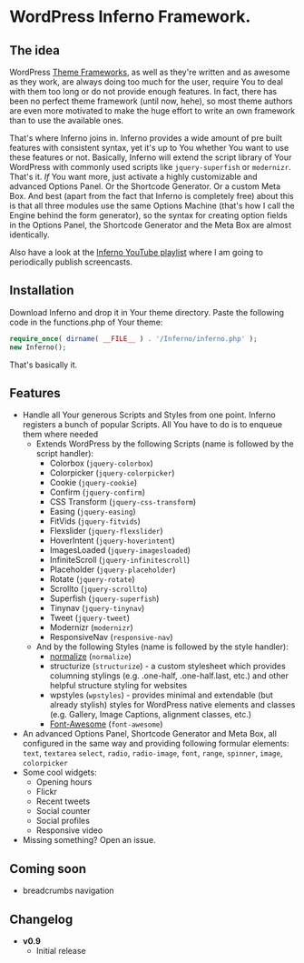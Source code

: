 WordPress Inferno Framework.
===

The idea
---

WordPress [Theme Frameworks](http://codex.wordpress.org/Theme_Frameworks), as well as they're written and as awesome as they work, are always doing too much for the user, require You to deal with them too long or do not provide enough features. In fact, there has been no perfect theme framework (until now, hehe), so most theme authors are even more motivated to make the huge effort to write an own framework than to use the available ones.

That's where Inferno joins in. Inferno provides a wide amount of pre built features with consistent syntax, yet it's up to You whether You want to use these features or not. Basically, Inferno will extend the script library of Your WordPress with commonly used scripts like `jquery-superfish` or `modernizr`. That's it. *If* You want more, just activate a highly customizable and advanced Options Panel. Or the Shortcode Generator. Or a custom Meta Box. And best (apart from the fact that Inferno is completely free) about this is that all three modules use the same Options Machine (that's how I call the Engine behind the form generator), so the syntax for creating option fields in the Options Panel, the Shortcode Generator and the Meta Box are almost identically.

Also have a look at the [Inferno YouTube playlist](http://www.youtube.com/playlist?list=PLsnqaZZSZarrVUj4G2CABrB0LMycRcfph) where I am going to periodically publish screencasts.


Installation
---

Download Inferno and drop it in Your theme directory. Paste the following code in the functions.php of Your theme:
```php
require_once( dirname( __FILE__ ) . '/Inferno/inferno.php' );
new Inferno();
```
That's basically it. 



Features
---

- Handle all Your generous Scripts and Styles from one point. Inferno registers a bunch of popular Scripts. All You have to do is to enqueue them where needed
    - Extends WordPress by the following Scripts (name is followed by the script handler):
        - Colorbox (`jquery-colorbox`)
        - Colorpicker (`jquery-colorpicker`)
        - Cookie (`jquery-cookie`)
        - Confirm (`jquery-confirm`)
        - CSS Transform (`jquery-css-transform`)
        - Easing (`jquery-easing`)
        - FitVids (`jquery-fitvids`)
        - Flexslider (`jquery-flexslider`)
        - HoverIntent (`jquery-hoverintent`)
        - ImagesLoaded (`jquery-imagesloaded`)
        - InfiniteScroll (`jquery-infinitescroll`)
        - Placeholder (`jquery-placeholder`)
        - Rotate (`jquery-rotate`)
        - Scrollto (`jquery-scrollto`)
        - Superfish (`jquery-superfish`)
        - Tinynav (`jquery-tinynav`)
        - Tweet (`jquery-tweet`)
        - Modernizr (`modernizr`)
        - ResponsiveNav (`responsive-nav`)
    - And by the following Styles (name is followed by the style handler): 
        - [normalize](https://github.com/necolas/normalize.css) (`normalize`)
        - structurize (`structurize`) - a custom stylesheet which provides columning stylings (e.g. .one-half, .one-half.last, etc.) and other helpful structure styling for websites
        - wpstyles (`wpstyles`) - provides minimal and extendable (but already stylish) styles for WordPress native elements and classes (e.g. Gallery, Image Captions, alignment classes, etc.)
        - [Font-Awesome](http://fortawesome.github.io/Font-Awesome/) (`font-awesome`)
- An advanced Options Panel, Shortcode Generator and Meta Box, all configured in the same way and providing following formular elements: `text`, `textarea` `select`, `radio`, `radio-image`, `font`, `range`, `spinner`, `image`, `colorpicker`
- Some cool widgets:
    - Opening hours
    - Flickr
    - Recent tweets
    - Social counter
    - Social profiles
    - Responsive video
- Missing something? Open an issue.


Coming soon
---

- breadcrumbs navigation



Changelog
---

- **v0.9**
    - Initial release